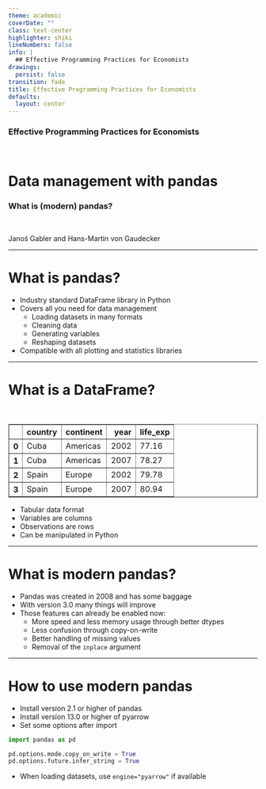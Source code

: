 ```yaml
---
theme: academic
coverDate: ""
class: text-center
highlighter: shiki
lineNumbers: false
info: |
  ## Effective Programming Practices for Economists
drawings:
  persist: false
transition: fade
title: Effective Programming Practices for Economists
defaults:
  layout: center
---
```


### Effective Programming Practices for Economists

<br>

# Data management with pandas

### What is (modern) pandas?

<br>


Janoś Gabler and Hans-Martin von Gaudecker

---

# What is pandas?

- Industry standard DataFrame library in Python
- Covers all you need for data management
  - Loading datasets in many formats
  - Cleaning data
  - Generating variables
  - Reshaping datasets
- Compatible with all plotting and statistics libraries

---

# What is a DataFrame?

<br/>

<div class="grid grid-cols-2 gap-12">
<div>

<table border="1" class="dataframe">
  <thead>
    <tr style="text-align: right;">
      <th></th>
      <th>country</th>
      <th>continent</th>
      <th>year</th>
      <th>life_exp</th>
    </tr>
  </thead>
  <tbody>
    <tr>
      <th>0</th>
      <td>Cuba</td>
      <td>Americas</td>
      <td>2002</td>
      <td>77.16</td>
    </tr>
    <tr>
      <th>1</th>
      <td>Cuba</td>
      <td>Americas</td>
      <td>2007</td>
      <td>78.27</td>
    </tr>
    <tr>
      <th>2</th>
      <td>Spain</td>
      <td>Europe</td>
      <td>2002</td>
      <td>79.78</td>
    </tr>
    <tr>
      <th>3</th>
      <td>Spain</td>
      <td>Europe</td>
      <td>2007</td>
      <td>80.94</td>
    </tr>
  </tbody>
</table>

</div>

<div>

- Tabular data format
- Variables are columns
- Observations are rows
- Can be manipulated in Python


</div>
</div>


---

# What is **modern** pandas?

- Pandas was created in 2008 and has some baggage
- With version 3.0 many things will improve
- Those features can already be enabled now:
  - More speed and less memory usage through better dtypes
  - Less confusion through copy-on-write
  - Better handling of missing values
  - Removal of the `inplace` argument


---

# How to use modern pandas

- Install version 2.1 or higher of pandas
- Install version 13.0 or higher of pyarrow
- Set some options after import

```python
import pandas as pd

pd.options.mode.copy_on_write = True
pd.options.future.infer_string = True
```

- When loading datasets, use `engine="pyarrow"` if available
